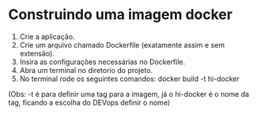 # Construindo uma imagem docker

1. Crie a aplicação.
2. Crie um arquivo chamado Dockerfile (exatamente assim e sem extensão).
3. Insira as configurações necessárias no Dockerfile.
4. Abra um terminal no diretorio do projeto.
5. No terminal rode os seguintes comandos: docker build -t hi-docker

(Obs: -t é para definir uma tag para a imagem, já o hi-docker é o nome da tag, ficando a escolha do DEVops definir o nome)